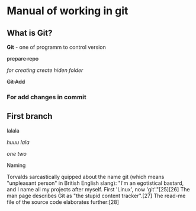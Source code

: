 # Manual of working in git #
## What is Git?
**Git** - one of programm to control version

~~prepare repo~~

*for creating  create hiden folder*

~~Git Add~~

### For add changes in commit

## First branch ##


~~lalala~~

*huuu lala*

*one two*

Naming

Torvalds sarcastically quipped about the name git (which means "unpleasant person" in British English slang): "I'm an egotistical bastard, and I name all my projects after myself. First 'Linux', now 'git'."[25][26] The man page describes Git as "the stupid content tracker".[27] The read-me file of the source code elaborates further:[28] 